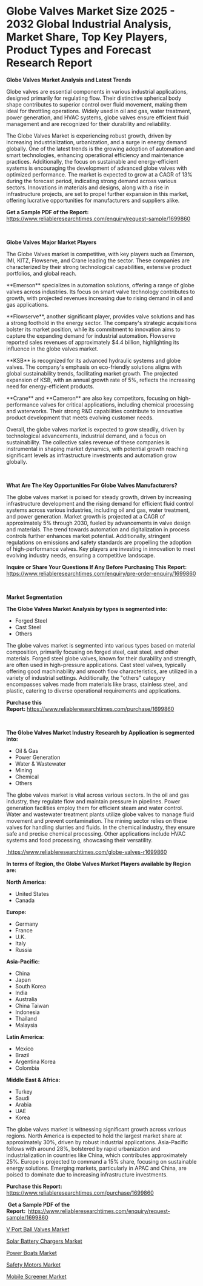 <p><h1>Globe Valves Market Size 2025 - 2032 Global Industrial Analysis, Market Share, Top Key Players, Product Types and Forecast Research Report</h1></p><p><strong>Globe Valves Market Analysis and Latest Trends</strong></p>
<p><p>Globe valves are essential components in various industrial applications, designed primarily for regulating flow. Their distinctive spherical body shape contributes to superior control over fluid movement, making them ideal for throttling operations. Widely used in oil and gas, water treatment, power generation, and HVAC systems, globe valves ensure efficient fluid management and are recognized for their durability and reliability.</p><p>The Globe Valves Market is experiencing robust growth, driven by increasing industrialization, urbanization, and a surge in energy demand globally. One of the latest trends is the growing adoption of automation and smart technologies, enhancing operational efficiency and maintenance practices. Additionally, the focus on sustainable and energy-efficient systems is encouraging the development of advanced globe valves with optimized performance. The market is expected to grow at a CAGR of 13% during the forecast period, indicating strong demand across various sectors. Innovations in materials and designs, along with a rise in infrastructure projects, are set to propel further expansion in this market, offering lucrative opportunities for manufacturers and suppliers alike.</p></p>
<p><strong>Get a Sample PDF of the Report:&nbsp;</strong> <a href="https://www.reliableresearchtimes.com/enquiry/request-sample/1699860?utm_campaign=3070&utm_medium=2&utm_source=Github&utm_content=ia&utm_term=27032025&utm_id=globe-valves">https://www.reliableresearchtimes.com/enquiry/request-sample/1699860</a></p>
<p>&nbsp;</p>
<p><strong>Globe Valves Major Market Players</strong></p>
<p><p>The Globe Valves market is competitive, with key players such as Emerson, IMI, KITZ, Flowserve, and Crane leading the sector. These companies are characterized by their strong technological capabilities, extensive product portfolios, and global reach.</p><p>**Emerson** specializes in automation solutions, offering a range of globe valves across industries. Its focus on smart valve technology contributes to growth, with projected revenues increasing due to rising demand in oil and gas applications.</p><p>**Flowserve**, another significant player, provides valve solutions and has a strong foothold in the energy sector. The company's strategic acquisitions bolster its market position, while its commitment to innovation aims to capture the expanding demand for industrial automation. Flowserve reported sales revenues of approximately $4.4 billion, highlighting its influence in the globe valves market.</p><p>**KSB** is recognized for its advanced hydraulic systems and globe valves. The company's emphasis on eco-friendly solutions aligns with global sustainability trends, facilitating market growth. The projected expansion of KSB, with an annual growth rate of 5%, reflects the increasing need for energy-efficient products.</p><p>**Crane** and **Cameron** are also key competitors, focusing on high-performance valves for critical applications, including chemical processing and waterworks. Their strong R&D capabilities contribute to innovative product development that meets evolving customer needs.</p><p>Overall, the globe valves market is expected to grow steadily, driven by technological advancements, industrial demand, and a focus on sustainability. The collective sales revenue of these companies is instrumental in shaping market dynamics, with potential growth reaching significant levels as infrastructure investments and automation grow globally.</p></p>
<p>&nbsp;</p>
<p><strong>What Are The Key Opportunities For Globe Valves Manufacturers?</strong></p>
<p><p>The globe valves market is poised for steady growth, driven by increasing infrastructure development and the rising demand for efficient fluid control systems across various industries, including oil and gas, water treatment, and power generation. Market growth is projected at a CAGR of approximately 5% through 2030, fueled by advancements in valve design and materials. The trend towards automation and digitalization in process controls further enhances market potential. Additionally, stringent regulations on emissions and safety standards are propelling the adoption of high-performance valves. Key players are investing in innovation to meet evolving industry needs, ensuring a competitive landscape.</p></p>
<p><strong>Inquire or Share Your Questions If Any Before Purchasing This Report:</strong> <a href="https://www.reliableresearchtimes.com/enquiry/pre-order-enquiry/1699860?utm_campaign=3070&utm_medium=2&utm_source=Github&utm_content=ia&utm_term=27032025&utm_id=globe-valves">https://www.reliableresearchtimes.com/enquiry/pre-order-enquiry/1699860</a></p>
<p>&nbsp;</p>
<p><strong>Market Segmentation</strong></p>
<p><strong>The Globe Valves Market Analysis by types is segmented into:</strong></p>
<p><ul><li>Forged Steel</li><li>Cast Steel</li><li>Others</li></ul></p>
<p><p>The globe valves market is segmented into various types based on material composition, primarily focusing on forged steel, cast steel, and other materials. Forged steel globe valves, known for their durability and strength, are often used in high-pressure applications. Cast steel valves, typically offering good machinability and smooth flow characteristics, are utilized in a variety of industrial settings. Additionally, the "others" category encompasses valves made from materials like brass, stainless steel, and plastic, catering to diverse operational requirements and applications.</p></p>
<p><strong>Purchase this Report:&nbsp;</strong><a href="https://www.reliableresearchtimes.com/purchase/1699860?utm_campaign=3070&utm_medium=2&utm_source=Github&utm_content=ia&utm_term=27032025&utm_id=globe-valves">https://www.reliableresearchtimes.com/purchase/1699860</a></p>
<p>&nbsp;</p>
<p><strong>The Globe Valves Market Industry Research by Application is segmented into:</strong></p>
<p><ul><li>Oil & Gas</li><li>Power Generation</li><li>Water & Wastewater</li><li>Mining</li><li>Chemical</li><li>Others</li></ul></p>
<p><p>The globe valves market is vital across various sectors. In the oil and gas industry, they regulate flow and maintain pressure in pipelines. Power generation facilities employ them for efficient steam and water control. Water and wastewater treatment plants utilize globe valves to manage fluid movement and prevent contamination. The mining sector relies on these valves for handling slurries and fluids. In the chemical industry, they ensure safe and precise chemical processing. Other applications include HVAC systems and food processing, showcasing their versatility.</p></p>
<p><a href="https://www.reliableresearchtimes.com/globe-valves-r1699860?utm_campaign=3070&utm_medium=2&utm_source=Github&utm_content=ia&utm_term=27032025&utm_id=globe-valves">&nbsp;https://www.reliableresearchtimes.com/globe-valves-r1699860</a></p>
<p><strong>In terms of Region, the Globe Valves Market Players available by Region are:</strong></p>
<p>
    <p> <strong> North America: </strong>
        <ul>
            <li>United States</li>
            <li>Canada</li>
        </ul>
        </p> 
    <p> <strong> Europe: </strong>
        <ul>
            <li>Germany</li>
            <li>France</li>
            <li>U.K.</li>
            <li>Italy</li>
            <li>Russia</li>
        </ul>
        </p> 
    <p> <strong> Asia-Pacific: </strong>
        <ul>
            <li>China</li>
            <li>Japan</li>
            <li>South Korea</li>
            <li>India</li>
            <li>Australia</li>
            <li>China Taiwan</li>
            <li>Indonesia</li>
            <li>Thailand</li>
            <li>Malaysia</li>
        </ul>
        </p> 
    <p> <strong> Latin America: </strong>
        <ul>
            <li>Mexico</li>
            <li>Brazil</li>
            <li>Argentina Korea</li>
            <li>Colombia</li>
        </ul>
        </p> 
    <p> <strong> Middle East & Africa: </strong>
        <ul>
            <li>Turkey</li>
            <li>Saudi</li>
            <li>Arabia</li>
            <li>UAE</li>
            <li>Korea</li>
        </ul>
    </p>
    </p>
<p><p>The globe valves market is witnessing significant growth across various regions. North America is expected to hold the largest market share at approximately 30%, driven by robust industrial applications. Asia-Pacific follows with around 28%, bolstered by rapid urbanization and industrialization in countries like China, which contributes approximately 25%. Europe is projected to command a 15% share, focusing on sustainable energy solutions. Emerging markets, particularly in APAC and China, are poised to dominate due to increasing infrastructure investments.</p></p>
<p><strong>Purchase this Report: </strong><a href="https://www.reliableresearchtimes.com/purchase/1699860?utm_campaign=3070&utm_medium=2&utm_source=Github&utm_content=ia&utm_term=27032025&utm_id=globe-valves">https://www.reliableresearchtimes.com/purchase/1699860</a></p>
<p>&nbsp;<strong>Get a Sample PDF of the Report:&nbsp;&nbsp;</strong><a href="https://www.reliableresearchtimes.com/enquiry/request-sample/1699860?utm_campaign=3070&utm_medium=2&utm_source=Github&utm_content=ia&utm_term=27032025&utm_id=globe-valves">https://www.reliableresearchtimes.com/enquiry/request-sample/1699860</a></p>
<p><strong></strong></p>
<p><p><a href="https://github.com/schwminh2001101/Market-Research-Report-List-1/blob/main/v-port-ball-valves-market.md?utm_campaign=3070&utm_medium=2&utm_source=Github&utm_content=ia&utm_term=27032025&utm_id=globe-valves">V Port Ball Valves Market</a></p><p><a href="https://www.linkedin.com/pulse/thorough-overview-solar-battery-chargers-market-including-gwjfe?utm_campaign=3070&utm_medium=2&utm_source=Github&utm_content=ia&utm_term=27032025&utm_id=globe-valves">Solar Battery Chargers Market</a></p><p><a href="https://www.linkedin.com/pulse/power-boats-market-global-regional-analysis-focus-region-country-level-9xbhe?utm_campaign=3070&utm_medium=2&utm_source=Github&utm_content=ia&utm_term=27032025&utm_id=globe-valves">Power Boats Market</a></p><p><a href="https://www.linkedin.com/pulse/safety-motors-markets-comprehensive-analysis-which-ikqhe?utm_campaign=3070&utm_medium=2&utm_source=Github&utm_content=ia&utm_term=27032025&utm_id=globe-valves">Safety Motors Market</a></p><p><a href="https://www.linkedin.com/pulse/financial-overview-market-analysis-mobile-screener-shareholding-ip5le?utm_campaign=3070&utm_medium=2&utm_source=Github&utm_content=ia&utm_term=27032025&utm_id=globe-valves">Mobile Screener Market</a></p></p>